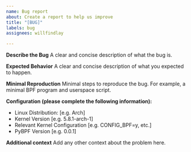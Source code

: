 ```yaml
---
name: Bug report
about: Create a report to help us improve
title: "[BUG]"
labels: bug
assignees: willfindlay

---
```


**Describe the Bug**
A clear and concise description of what the bug is.

**Expected Behavior**
A clear and concise description of what you expected to happen.

**Minimal Reproduction**
Minimal steps to reproduce the bug. For example, a minimal BPF program and userspace script.

**Configuration (please complete the following information):**
 - Linux Distribution: [e.g. Arch]
 - Kernel Version [e.g. 5.8.1-arch-1]
 - Relevant Kernel Configuration [e.g. CONFIG_BPF=y, etc.]
 - PyBPF Version [e.g. 0.0.1]

**Additional context**
Add any other context about the problem here.
